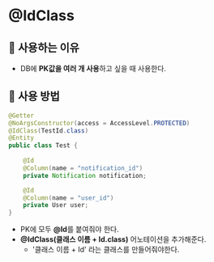 # @IdClass

## 📑 사용하는 이유

+ DB에 **PK값을 여러 개 사용**하고 싶을 때 사용한다.

## 📑 사용 방법

```java
@Getter
@NoArgsConstructor(access = AccessLevel.PROTECTED)
@IdClass(TestId.class)
@Entity
public class Test {
    
    @Id
    @Column(name = "notification_id")
    private Notification notification;

    @Id
    @Column(name = "user_id")
    private User user;
}
```

+ PK에 모두 **@Id**를 붙여줘야 한다.
+ **@IdClass(클래스 이름 + Id.class)** 어노테이션을 추가해준다.
  + '클래스 이름 + Id' 라는 클래스를 만들어줘야한다.